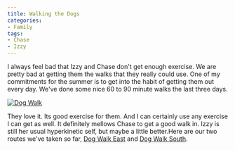 ```yaml
---
title: Walking the Dogs
categories:
- Family
tags:
- Chase
- Izzy
---
```


I always feel bad that Izzy and Chase don't get enough exercise. We are pretty bad at getting them the walks that they really could use. One of my commitments for the summer is to get into the habit of getting them out every day. We've done some nice 60 to 90 minute walks the last three days.

[![Dog Walk](http://farm3.static.flickr.com/2320/2492496906_2226a4fddf.jpg)](http://www.flickr.com/photos/46408384@N00/2492496906)

They love it. Its good exercise for them. And I can certainly use any exercise I can get as well. It definitely mellows Chase to get a good walk in. Izzy is still her usual hyperkinetic self, but maybe a little better.Here are our two routes we've taken so far, [Dog Walk East](http://thingelstad.com/s/wp-content/uploads/2008/05/dog-walk-east.kmz) and [Dog Walk South](http://thingelstad.com/s/wp-content/uploads/2008/05/dog-walk-south.kmz).
